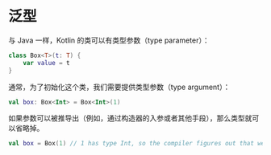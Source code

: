 泛型
===

与 Java 一样，Kotlin 的类可以有类型参数（type parameter）：

```kotlin
class Box<T>(t: T) {
    var value = t
}
```

通常，为了初始化这个类，我们需要提供类型参数（type argument）：

```kotlin
val box: Box<Int> = Box<Int>(1)
```

如果参数可以被推导出（例如，通过构造器的入参或者其他手段），那么类型就可以省略掉。

```kotlin
val box = Box(1) // 1 has type Int, so the compiler figures out that we are talking about Box<Int>
```


